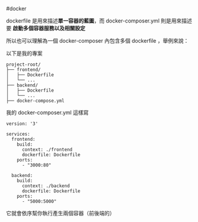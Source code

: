 #docker 

dockerfile 是用來描述**單一容器的藍圖**，而 docker-composer.yml 則是用來描述要 **啟動多個容器服務以及相關設定** 


所以也可以理解為一個 docker-composer 內包含多個 dockerfile ，舉例來說：


以下是我的專案

```
project-root/
├── frontend/
│   ├── Dockerfile
│   └── ...
├── backend/
│   ├── Dockerfile
│   └── ...
├── docker-compose.yml
```

我的 docker-composer.yml 這樣寫


```docker
version: '3'

services:
  frontend:
    build:
      context: ./frontend
      dockerfile: Dockerfile
    ports:
      - "3000:80"

  backend:
    build:
      context: ./backend
      dockerfile: Dockerfile
    ports:
      - "5000:5000"
```

它就會依序幫你執行產生兩個容器（前後端的）